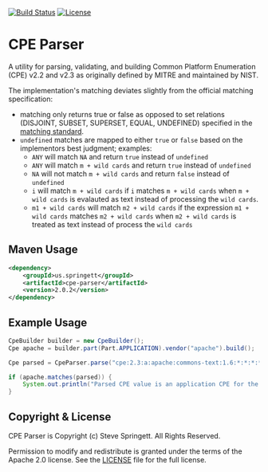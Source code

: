 [![Build Status](https://github.com/stevespringett/CPE-Parser/workflows/Maven%20CI/badge.svg)](https://github.com/stevespringett/CPE-Parser/actions?workflow=Maven+CI)
[![License](https://img.shields.io/badge/license-Apache%202.0-brightgreen.svg)][License]


CPE Parser
=========

A utility for parsing, validating, and building Common Platform Enumeration (CPE)
v2.2 and v2.3 as originally defined by MITRE and maintained by NIST.

The implementation's matching deviates slightly from the official matching 
specification:
- matching only returns true or false as opposed to set relations (DISJOINT, SUBSET, SUPERSET, EQUAL, UNDEFINED) specified in the [matching standard](https://nvlpubs.nist.gov/nistpubs/Legacy/IR/nistir7696.pdf).
- `undefined` matches are mapped to either `true` or `false` based on the implementors best judgment; examples: 
  - `ANY` will match `NA` and return `true` instead of `undefined`
  - `ANY` will match `m + wild cards` and return `true` instead of `undefined`
  - `NA` will not match `m + wild cards` and return `false` instead of `undefined`
  - `i` will match `m + wild cards` if `i` matches `m + wild cards` when `m + wild cards` is evalauted as text instead of processing the `wild cards`.
  - `m1 + wild cards` will match `m2 + wild cards` if the expression `m1 + wild cards` matches `m2 + wild cards` when `m2 + wild cards` is treated as text instead of process the `wild cards`


Maven Usage
-------------------

```xml
<dependency>
    <groupId>us.springett</groupId>
    <artifactId>cpe-parser</artifactId>
    <version>2.0.2</version>
</dependency>
```

Example Usage
-------------------

```java
CpeBuilder builder = new CpeBuilder();
Cpe apache = builder.part(Part.APPLICATION).vendor("apache").build();

Cpe parsed = CpeParser.parse("cpe:2.3:a:apache:commons-text:1.6:*:*:*:*:*:*:*");

if (apache.matches(parsed)) {
    System.out.println("Parsed CPE value is an application CPE for the vendor 'apache'");
}
```


Copyright & License
-------------------

CPE Parser is Copyright (c) Steve Springett. All Rights Reserved.

Permission to modify and redistribute is granted under the terms of the 
Apache 2.0 license. See the [LICENSE] file for the full license.

[License]: https://github.com/stevespringett/CPE-Parser/blob/master/LICENSE
